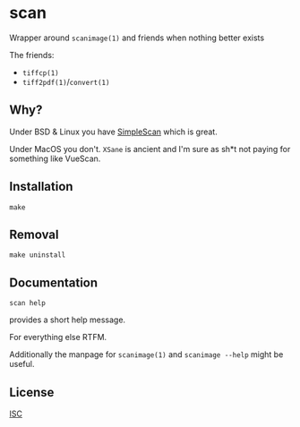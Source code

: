 # scan

Wrapper around `scanimage(1)` and friends when nothing better exists

The friends:
- `tiffcp(1)`
- `tiff2pdf(1)`/`convert(1)`

## Why?
Under BSD & Linux you have [SimpleScan](https://apps.gnome.org/en-GB/app/org.gnome.SimpleScan/) which is great.

Under MacOS you don't. `XSane` is ancient and I'm sure as sh\*t not paying for something like VueScan.

## Installation
```shell
make
```

## Removal
```shell
make uninstall
```

## Documentation
```shell
scan help
```
provides a short help message.

For everything else RTFM.

Additionally the manpage for `scanimage(1)` and `scanimage --help` might be useful.

## License
[ISC](https://opensource.org/licenses/ISC)
